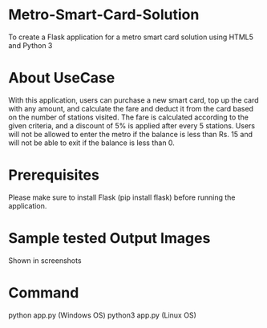# Metro-Smart-Card-Solution
To create a Flask application for a metro smart card solution using HTML5 and Python 3
# About UseCase
With this application, users can purchase a new smart card, top up the card with any amount, and calculate the fare and deduct it from the card based on the number of stations visited. The fare is calculated according to the given criteria, and a discount of 5% is applied after every 5 stations. Users will not be allowed to enter the metro if the balance is less than Rs. 15 and will not be able to exit if the balance is less than 0.
# Prerequisites
Please make sure to install Flask (pip install flask) before running the application.
# Sample tested Output Images 
Shown in screenshots

# Command

python app.py (Windows OS)
python3 app.py (Linux OS)
